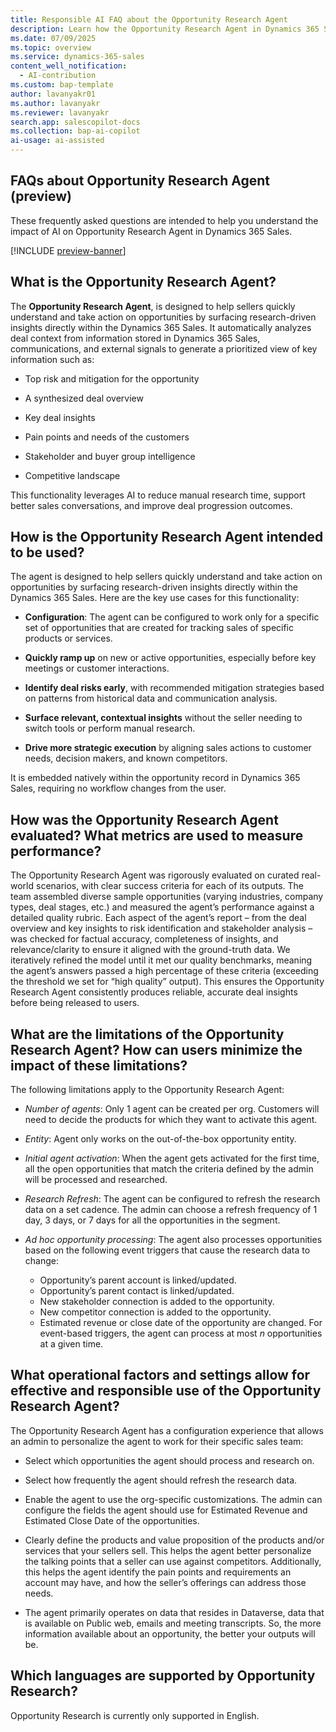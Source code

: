 ```yaml
---
title: Responsible AI FAQ about the Opportunity Research Agent
description: Learn how the Opportunity Research Agent in Dynamics 365 Sales helps sales professionals by providing insights and recommendations for the deals they are working on.
ms.date: 07/09/2025
ms.topic: overview
ms.service: dynamics-365-sales
content_well_notification:
  - AI-contribution
ms.custom: bap-template
author: lavanyakr01
ms.author: lavanyakr
ms.reviewer: lavanyakr
search.app: salescopilot-docs
ms.collection: bap-ai-copilot
ai-usage: ai-assisted
---
```


## FAQs about Opportunity Research Agent (preview)

These frequently asked questions are intended to help you understand the
impact of AI on Opportunity Research Agent in Dynamics 365 Sales.

[!INCLUDE [preview-banner](~/../shared-content/shared/preview-includes/preview-note-d365.md)]

## What is the Opportunity Research Agent?

The **Opportunity Research Agent**, is designed to help
sellers quickly understand and take action on opportunities by surfacing
research-driven insights directly within the Dynamics 365 Sales. It automatically
analyzes deal context from information stored in Dynamics 365 Sales, communications, and
external signals to generate a prioritized view of key information such as:

- Top risk and mitigation for the opportunity

- A synthesized deal overview

- Key deal insights

- Pain points and needs of the customers

- Stakeholder and buyer group intelligence

- Competitive landscape

This functionality leverages AI to reduce manual research time, support
better sales conversations, and improve deal progression outcomes.

## How is the Opportunity Research Agent intended to be used?

The agent is designed to help sellers quickly understand and take
action on opportunities by surfacing research-driven insights directly
within the Dynamics 365 Sales. Here are the key use cases for this functionality:

- **Configuration**: The agent can be configured to work only for a
  specific set of opportunities that are created for tracking sales of
  specific products or services.

- **Quickly ramp up** on new or active opportunities, especially before
  key meetings or customer interactions.

- **Identify deal risks early**, with recommended mitigation strategies
  based on patterns from historical data and communication analysis.

- **Surface relevant, contextual insights** without the seller needing
  to switch tools or perform manual research.

- **Drive more strategic execution** by aligning sales actions to
  customer needs, decision makers, and known competitors.

It is embedded natively within the opportunity record in Dynamics 365
Sales, requiring no workflow changes from the user.

## How was the Opportunity Research Agent evaluated? What metrics are used to measure performance?

The Opportunity Research Agent was rigorously evaluated on curated real-world scenarios, with clear success criteria for each of its outputs. The team assembled diverse sample opportunities (varying industries, company types, deal stages, etc.) and measured the agent’s performance against a detailed quality rubric. Each aspect of the agent’s report – from the deal overview and key insights to risk identification and stakeholder analysis – was checked for factual accuracy, completeness of insights, and relevance/clarity to ensure it aligned with the ground-truth data. We iteratively refined the model until it met our quality benchmarks, meaning the agent’s answers passed a high percentage of these criteria (exceeding the threshold we set for “high quality” output). This ensures the Opportunity Research Agent consistently produces reliable, accurate deal insights before being released to users.

## What are the limitations of the Opportunity Research Agent? How can users minimize the impact of these limitations?

The following limitations apply to the Opportunity Research Agent:

- *Number of agents*: Only 1 agent can be created per org. Customers
  will need to decide the products for which they want to activate
  this agent.

- *Entity*: Agent only works on the out-of-the-box opportunity entity.

- *Initial agent activation*: When the agent gets activated for the
  first time, all the open opportunities that match the criteria defined by the admin will be processed and researched.

- *Research Refresh*: The agent can be configured to refresh the research
  data on a set cadence. The admin can choose a refresh frequency of 1 day, 3 days, or 7 days for all the opportunities in the segment.

- *Ad hoc opportunity processing*: The agent also processes opportunities based on the following event triggers that cause the research data to change: 
    - Opportunity’s parent account is linked/updated.
    - Opportunity’s parent contact is linked/updated.
    - New stakeholder connection is added to the opportunity.
    - New competitor connection is added to the opportunity.
    - Estimated revenue or close date of the opportunity are changed. For event-based triggers, the agent can process at most *n* opportunities at a given time.

## What operational factors and settings allow for effective and responsible use of the Opportunity Research Agent?

The Opportunity Research Agent has a configuration experience that allows an admin to personalize the agent to work for their specific sales team:

- Select which opportunities the agent should process and research on.

- Select how frequently the agent should refresh the research data.

- Enable the agent to use the org-specific customizations. The admin can configure the fields the agent should use for Estimated Revenue and Estimated Close Date of the opportunities.

- Clearly define the products and value proposition of the products
  and/or services that your sellers sell. This helps the agent
  better personalize the talking points that a seller can use against
  competitors. Additionally, this helps the agent identify the pain
  points and requirements an account may have, and how the seller’s
  offerings can address those needs.

- The agent primarily operates on data that resides in Dataverse, data
  that is available on Public web, emails and meeting transcripts. So, the more information available about an opportunity, the better your
  outputs will be.

## Which languages are supported by Opportunity Research?

Opportunity Research is currently only supported in English.
